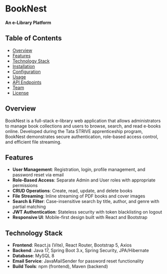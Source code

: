 # BookNest

**An e-Library Platform**

## Table of Contents
- [Overview](#overview)
- [Features](#features)
- [Technology Stack](#technology-stack)
- [Installation](#installation)
- [Configuration](#configuration)
- [Usage](#usage)
- [API Endpoints](#api-endpoints)
- [Team](#team)
- [License](#license)

## Overview
BookNest is a full-stack e-library web application that allows administrators to manage book collections and users to browse, search, and read e-books online. Developed during the Tata STRIVE apprenticeship program, BookNest demonstrates secure authentication, role-based access control, and efficient file streaming.

## Features
- **User Management**: Registration, login, profile management, and password reset via email
- **Role-Based Access**: Separate Admin and User roles with appropriate permissions
- **CRUD Operations**: Create, read, update, and delete books
- **File Streaming**: Inline streaming of PDF books and cover images
- **Search & Filter**: Case-insensitive search by title, author, and genre with partial matching
- **JWT Authentication**: Stateless security with token blacklisting on logout
- **Responsive UI**: Mobile-first design built with React and Bootstrap

## Technology Stack
- **Frontend**: React.js (Vite), React Router, Bootstrap 5, Axios
- **Backend**: Java 17, Spring Boot 3.x, Spring Security, JPA/Hibernate
- **Database**: MySQL 8
- **Email Service**: JavaMailSender for password reset functionality
- **Build Tools**: npm (frontend), Maven (backend)
